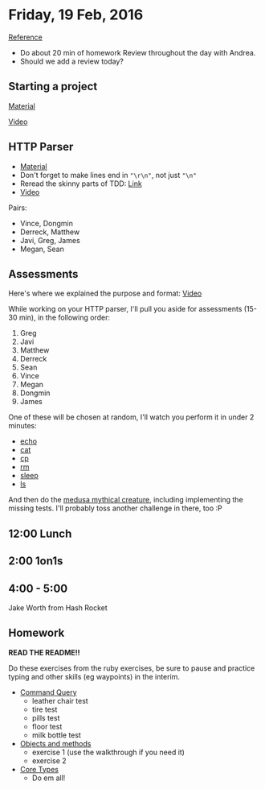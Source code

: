Friday, 19 Feb, 2016
====================

[Reference](https://github.com/CodePlatoon/curriculum#week-3)


* Do about 20 min of homework Review throughout the day with Andrea.
* Should we add a review today?

Starting a project
------------------

[Material](https://gist.github.com/JoshCheek/37e4cf3bea6541023bab)

[Video](https://vimeo.com/155978428)


HTTP Parser
-----------

* [Material](https://gist.github.com/JoshCheek/f48e9e9089181ad5fa45)
* Don't forget to make lines end in `"\r\n"`, not just `"\n"`
* Reread the skinny parts of TDD: [Link](https://gist.github.com/JoshCheek/6722e88c8eba69547bb5#file-skinny_parts_of_tdd-md)
* [Video](https://vimeo.com/155983971)

Pairs:

* Vince, Dongmin
* Derreck, Matthew
* Javi, Greg, James
* Megan, Sean


Assessments
-----------

Here's where we explained the purpose and format:
[Video](https://vimeo.com/155432833)

While working on your HTTP parser,
I'll pull you aside for assessments (15-30 min),
in the following order:

1. Greg
1. Javi
1. Matthew
1. Derreck
1. Sean
1. Vince
1. Megan
1. Dongmin
1. James

One of these will be chosen at random,
I'll watch you perform it in under 2 minutes:

* [echo](https://github.com/turingschool/waypoints/blob/master/waypoints/echo.md)
* [cat](https://github.com/turingschool/waypoints/blob/master/waypoints/cat.md)
* [cp](https://github.com/turingschool/waypoints/blob/master/waypoints/cp.md)
* [rm](https://github.com/turingschool/waypoints/blob/master/waypoints/rm.md)
* [sleep](https://github.com/turingschool/waypoints/blob/master/waypoints/sleep.md)
* [ls](https://github.com/turingschool/waypoints/blob/master/waypoints/ls.md)

And then do the
[medusa mythical creature](https://github.com/turingschool/ruby-exercises/blob/5f1e8b8afad8a05ff9c7b5a55801578b85ae42e0/mythical-creatures/medusa_test.rb),
including implementing the missing tests.
I'll probably toss another challenge in there, too :P


12:00 Lunch
-----------


2:00 1on1s
----------



4:00 - 5:00
-----------

Jake Worth from Hash Rocket


Homework
--------

**READ THE README!!**

Do these exercises from the ruby exercises, be sure to pause and practice typing
and other skills (eg waypoints) in the interim.

* [Command Query](https://github.com/turingschool/ruby-exercises/tree/master/command-query#readme)
  * leather chair test
  * tire test
  * pills test
  * floor test
  * milk bottle test
* [Objects and methods](https://github.com/turingschool/ruby-exercises/tree/master/objects-and-methods#readme)
  * exercise 1 (use the walkthrough if you need it)
  * exercise 2
* [Core Types](https://github.com/turingschool/ruby-exercises/tree/master/core-types#readme)
  * Do em all!
